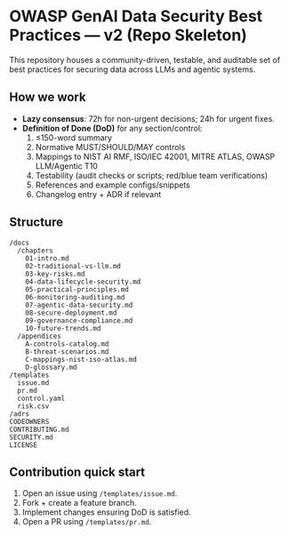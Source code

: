 # OWASP GenAI Data Security Best Practices — v2 (Repo Skeleton)

This repository houses a community-driven, testable, and auditable set of best practices for securing data across LLMs and agentic systems.

## How we work
- **Lazy consensus**: 72h for non-urgent decisions; 24h for urgent fixes.
- **Definition of Done (DoD)** for any section/control:
  1) ≤150-word summary
  2) Normative MUST/SHOULD/MAY controls
  3) Mappings to NIST AI RMF, ISO/IEC 42001, MITRE ATLAS, OWASP LLM/Agentic T10
  4) Testability (audit checks or scripts; red/blue team verifications)
  5) References and example configs/snippets
  6) Changelog entry + ADR if relevant

## Structure
```
/docs
  /chapters
    01-intro.md
    02-traditional-vs-llm.md
    03-key-risks.md
    04-data-lifecycle-security.md
    05-practical-principles.md
    06-monitoring-auditing.md
    07-agentic-data-security.md
    08-secure-deployment.md
    09-governance-compliance.md
    10-future-trends.md
  /appendices
    A-controls-catalog.md
    B-threat-scenarios.md
    C-mappings-nist-iso-atlas.md
    D-glossary.md
/templates
  issue.md
  pr.md
  control.yaml
  risk.csv
/adrs
CODEOWNERS
CONTRIBUTING.md
SECURITY.md
LICENSE
```

## Contribution quick start
1. Open an issue using `/templates/issue.md`.
2. Fork + create a feature branch.
3. Implement changes ensuring DoD is satisfied.
4. Open a PR using `/templates/pr.md`.
